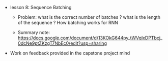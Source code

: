 - lesson 8: Sequence Batching

  - Problem: what is the correct number of batches ? what is the length of the sequence ? How batching works for RNN

  - Summary note: https://docs.google.com/document/d/13KOkG644py_tWVqlxDPTbcj_0dcNe9ptZKzgT7NbEc0/edit?usp=sharing

- Work on feedback provided in the capstone project mlnd
